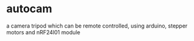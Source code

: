 # autocam
a camera tripod which can be remote controlled, using arduino, stepper motors and nRF24l01 module
